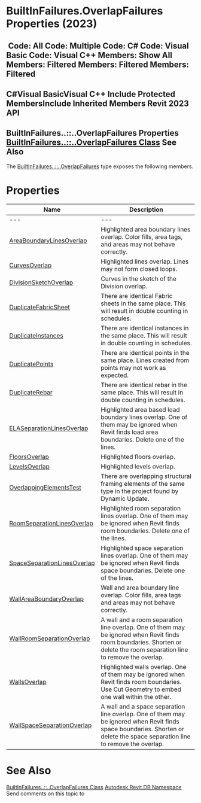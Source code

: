 # BuiltInFailures.OverlapFailures Properties (2023)

﻿
 Code: All Code: Multiple Code: C# Code: Visual Basic Code: Visual C++  Members: Show All Members: Filtered Members: Filtered Members: Filtered   
---  
C#Visual BasicVisual C++
Include Protected MembersInclude Inherited Members
Revit 2023 API  
---  
BuiltInFailures..::..OverlapFailures Properties  
[BuiltInFailures..::..OverlapFailures Class](b5f85718-fcb7-9396-e706-6d04f0c25c34.md "BuiltInFailures.OverlapFailures Class") See Also  
---  
The [BuiltInFailures..::..OverlapFailures](b5f85718-fcb7-9396-e706-6d04f0c25c34.md "BuiltInFailures.OverlapFailures Class") type exposes the following members.
# Properties
| Name | Description |
| --- | --- |
| --- | --- | --- |
| [AreaBoundaryLinesOverlap](49b8388d-a045-48d8-3cc0-899d75dfb754.md "AreaBoundaryLinesOverlap Property") | Highlighted area boundary lines overlap. Color fills, area tags, and areas may not behave correctly. |
| [CurvesOverlap](b82f576f-163c-d370-bed9-951193acfc07.md "CurvesOverlap Property") | Highlighted lines overlap. Lines may not form closed loops. |
| [DivisionSketchOverlap](d294391d-151a-89ee-34eb-f0725768ff1a.md "DivisionSketchOverlap Property") | Curves in the sketch of the Division overlap. |
| [DuplicateFabricSheet](299e648f-5808-ee61-aa6b-468dffb5a050.md "DuplicateFabricSheet Property") | There are identical Fabric sheets in the same place. This will result in double counting in schedules. |
| [DuplicateInstances](2eeccaa4-2e8b-ee4f-de30-9d75d31fc4e3.md "DuplicateInstances Property") | There are identical instances in the same place. This will result in double counting in schedules. |
| [DuplicatePoints](fcc40b7f-3740-f797-0fcb-a22bd2b98bcd.md "DuplicatePoints Property") | There are identical points in the same place. Lines created from points may not work as expected. |
| [DuplicateRebar](c78f3400-20f1-b9d2-efb4-e4eda9765d42.md "DuplicateRebar Property") | There are identical rebar in the same place. This will result in double counting in schedules. |
| [ELASeparationLinesOverlap](577baeef-b75f-877b-5ee1-ff2ed892d7fd.md "ELASeparationLinesOverlap Property") | Highlighted area based load boundary lines overlap. One of them may be ignored when Revit finds load area boundaries. Delete one of the lines. |
| [FloorsOverlap](76d91468-6173-efc2-01e6-c4f76280eae2.md "FloorsOverlap Property") | Highlighted floors overlap. |
| [LevelsOverlap](2881d7ee-e470-3f24-e219-3f5818435db7.md "LevelsOverlap Property") | Highlighted levels overlap. |
| [OverlappingElementsTest](f4c75062-03bf-4bc8-175e-c9c92bf02bbd.md "OverlappingElementsTest Property") | There are overlapping structural framing elements of the same type in the project found by Dynamic Update. |
| [RoomSeparationLinesOverlap](a63a1a21-d01c-f778-3481-a9d0901037bb.md "RoomSeparationLinesOverlap Property") | Highlighted room separation lines overlap. One of them may be ignored when Revit finds room boundaries. Delete one of the lines. |
| [SpaceSeparationLinesOverlap](072b35eb-44b7-75f3-6a41-70cca19782e7.md "SpaceSeparationLinesOverlap Property") | Highlighted space separation lines overlap. One of them may be ignored when Revit finds space boundaries. Delete one of the lines. |
| [WallAreaBoundaryOverlap](9c28cfed-0568-e1a6-acf0-1ba9dbf1fc45.md "WallAreaBoundaryOverlap Property") | Wall and area boundary line overlap. Color fills, area tags and areas may not behave correctly. |
| [WallRoomSeparationOverlap](ef4cbc39-8128-9e08-0704-747af60db504.md "WallRoomSeparationOverlap Property") | A wall and a room separation line overlap. One of them may be ignored when Revit finds room boundaries. Shorten or delete the room separation line to remove the overlap. |
| [WallsOverlap](e6c930d3-51a7-4c77-b847-74250154821a.md "WallsOverlap Property") | Highlighted walls overlap. One of them may be ignored when Revit finds room boundaries. Use Cut Geometry to embed one wall within the other. |
| [WallSpaceSeparationOverlap](a2eae757-96d3-9d1c-044c-439ddfb19bdd.md "WallSpaceSeparationOverlap Property") | A wall and a space separation line overlap. One of them may be ignored when Revit finds space boundaries. Shorten or delete the space separation line to remove the overlap. |

# See Also
[BuiltInFailures..::..OverlapFailures Class](b5f85718-fcb7-9396-e706-6d04f0c25c34.md "BuiltInFailures.OverlapFailures Class")
[Autodesk.Revit.DB Namespace](87546ba7-461b-c646-cbb1-2cb8f5bff8b2.md "Autodesk.Revit.DB Namespace")
Send comments on this topic to 